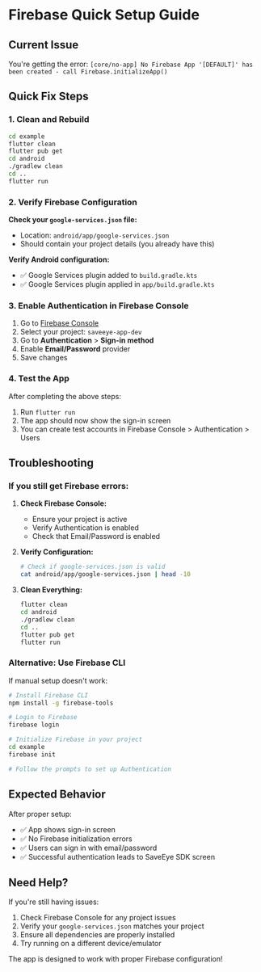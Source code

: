 # Firebase Quick Setup Guide

## Current Issue

You're getting the error: `[core/no-app] No Firebase App '[DEFAULT]' has been created - call Firebase.initializeApp()`

## Quick Fix Steps

### 1. Clean and Rebuild

```bash
cd example
flutter clean
flutter pub get
cd android
./gradlew clean
cd ..
flutter run
```

### 2. Verify Firebase Configuration

**Check your `google-services.json` file:**

- Location: `android/app/google-services.json`
- Should contain your project details (you already have this)

**Verify Android configuration:**

- ✅ Google Services plugin added to `build.gradle.kts`
- ✅ Google Services plugin applied in `app/build.gradle.kts`

### 3. Enable Authentication in Firebase Console

1. Go to [Firebase Console](https://console.firebase.google.com/)
2. Select your project: `saveeye-app-dev`
3. Go to **Authentication** > **Sign-in method**
4. Enable **Email/Password** provider
5. Save changes

### 4. Test the App

After completing the above steps:

1. Run `flutter run`
2. The app should now show the sign-in screen
3. You can create test accounts in Firebase Console > Authentication > Users

## Troubleshooting

### If you still get Firebase errors:

1. **Check Firebase Console:**

   - Ensure your project is active
   - Verify Authentication is enabled
   - Check that Email/Password is enabled

2. **Verify Configuration:**

   ```bash
   # Check if google-services.json is valid
   cat android/app/google-services.json | head -10
   ```

3. **Clean Everything:**
   ```bash
   flutter clean
   cd android
   ./gradlew clean
   cd ..
   flutter pub get
   flutter run
   ```

### Alternative: Use Firebase CLI

If manual setup doesn't work:

```bash
# Install Firebase CLI
npm install -g firebase-tools

# Login to Firebase
firebase login

# Initialize Firebase in your project
cd example
firebase init

# Follow the prompts to set up Authentication
```

## Expected Behavior

After proper setup:

- ✅ App shows sign-in screen
- ✅ No Firebase initialization errors
- ✅ Users can sign in with email/password
- ✅ Successful authentication leads to SaveEye SDK screen

## Need Help?

If you're still having issues:

1. Check Firebase Console for any project issues
2. Verify your `google-services.json` matches your project
3. Ensure all dependencies are properly installed
4. Try running on a different device/emulator

The app is designed to work with proper Firebase configuration!
